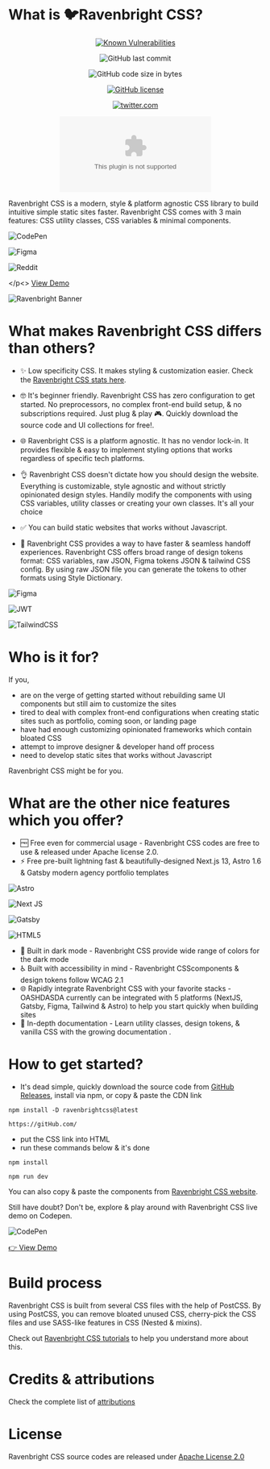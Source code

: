 # What is 🐦Ravenbright CSS?

<div align="center">

[![Known Vulnerabilities](https://snyk.io/test/github/henknxkreoyrnmngmnhorsszxe/kjhewjk73hgekjgh/badge.svg)](https://snyk.io/test/github/henknxkreoyrnmngmnhorsszxe/kjhewjk73hgekjgh)

![GitHub last commit](https://img.shields.io/github/last-commit/henknxkreoyrnmngmnhorsszxe/kjhewjk73hgekjgh)

![GitHub code size in bytes](https://img.shields.io/github/languages/code-size/henknxkreoyrnmngmnhorsszxe/kjhewjk73hgekjgh)

[![GitHub license](https://badgen.net/github/license/henknxkreoyrnmngmnhorsszxe/kjhewjk73hgekjgh)](https://github.com/henknxkreoyrnmngmnhorsszxe/kjhewjk73hgekjgh/blob/main/LICENSE.md)

[![twitter.com](https://img.shields.io/website-up-down-green-red/http/shields.io.svg)](http://twitter.com/)

[![Documentation Status](twitter.com)](twitter.com)
</div>



Ravenbright CSS is a modern, style & platform agnostic CSS library to build intuitive simple static sites faster. Ravenbright CSS comes with 3 main features: CSS utility classes, CSS variables & minimal components.

<p align="center">

![CodePen](https://img.shields.io/badge/Codepen-000000?style=for-the-badge&logo=codepen&logoColor=white)

![Figma](https://img.shields.io/badge/figma-%23F24E1E.svg?style=for-the-badge&logo=figma&logoColor=white)

![Reddit](https://img.shields.io/badge/Reddit-%23FF4500.svg?style=for-the-badge&logo=Reddit&logoColor=white)

</p<>
 <a href="https://ravenbrightcss.com/uicollections">View Demo</a>


<img src="https://jazzy-valkyrie-4b668e.netlify.app/assets/images/overview_5-92daca90f061b21cfaf8a421463ff121.jpg" alt="Ravenbright Banner">

# What makes Ravenbright CSS differs than others?
- ✨ Low specificity CSS. It makes styling & customization easier. Check the [Ravenbright CSS stats here](https://github.com).

- 🤓 It's beginner friendly. Ravenbright CSS has zero configuration to get started. No preprocessors, no complex front-end build setup, & no subscriptions required. Just plug & play 🎮. Quickly download the source code and UI collections for free!.

- 🌐 Ravenbright CSS is a platform agnostic. It has no vendor lock-in. It provides flexible & easy to implement styling options that works regardless of specific tech platforms.

- 👌 Ravenbright CSS doesn't dictate how you should design the website. Everything is customizable, style agnostic and without strictly opinionated design styles. Handily modify the components with using CSS variables, utility classes or creating your own classes. It's all your choice

- ✅ You can build static websites that works without Javascript.

- 🤝 Ravenbright CSS provides a way to have faster & seamless handoff experiences. Ravenbright CSS offers broad range of design tokens format: CSS variables, raw JSON, Figma tokens JSON & tailwind CSS config. By using raw JSON file you can generate the tokens to other formats using Style Dictionary.

<p align="center">

![Figma](https://img.shields.io/badge/figma-%23F24E1E.svg?style=for-the-badge&logo=figma&logoColor=white)

![JWT](https://img.shields.io/badge/JWT-black?style=for-the-badge&logo=JSON%20web%20tokens)

![TailwindCSS](https://img.shields.io/badge/tailwindcss-%2338B2AC.svg?style=for-the-badge&logo=tailwind-css&logoColor=white)

</p>


# Who is it for?
If you,
- are on the verge of getting started without rebuilding same UI components but still aim to customize the sites
- tired to deal with complex front-end configurations when creating static sites such as portfolio, coming soon, or landing page
- have had enough customizing opinionated frameworks which contain bloated CSS
- attempt to improve designer & developer hand off process
- need to develop static sites that works without Javascript

Ravenbright CSS might be for you.

# What are the other nice features which you offer?
- 🆓 Free even for commercial usage - Ravenbright CSS codes are free to use & released under Apache license 2.0.
- ⚡ Free pre-built lightning fast & beautifully-designed Next.js 13, Astro 1.6 & Gatsby modern agency portfolio templates

<p align="center">

![Astro](https://img.shields.io/badge/Astro-FF5D01.svg?style=for-the-badge&logo=Astro&logoColor=white)

![Next JS](https://img.shields.io/badge/Next-black?style=for-the-badge&logo=next.js&logoColor=white)

![Gatsby](https://img.shields.io/badge/Gatsby-%23663399.svg?style=for-the-badge&logo=gatsby&logoColor=white)

![HTML5](https://img.shields.io/badge/html5-%23E34F26.svg?style=for-the-badge&logo=html5&logoColor=white)

</p>

- 🌙 Built in dark mode - Ravenbright CSS provide wide range of colors for the dark mode
- ♿ Built with accessibility in mind - Ravenbright CSScomponents & design tokens follow WCAG 2.1
- 🌐 Rapidly integrate Ravenbright CSS with your favorite stacks - OASHDASDA currently can be integrated with 5 platforms (NextJS, Gatsby, Figma, Tailwind & Astro) to help you start quickly when building sites
- 📗 In-depth documentation - Learn utility classes, design tokens, & vanilla CSS with the growing documentation .


# How to get started?
- It's dead simple, quickly download the source code from [GitHub Releases](https://github.com), install via npm, or copy & paste the CDN link
```
npm install -D ravenbrightcss@latest
```
```
https://gitHub.com/
```
- put the CSS link into HTML
- run these commands below & it's done

```
npm install

npm run dev
```
You can also copy & paste the components from [Ravenbright CSS website](https://ravenbrightcss.com/components).


Still have doubt? Don't be, explore & play around with Ravenbright CSS live demo on Codepen.

![CodePen](https://img.shields.io/badge/Codepen-000000?style=for-the-badge&logo=codepen&logoColor=white)

<a href="https://ravenbrightcss.com/uicollections">👉 View Demo</a>

# Build process
Ravenbright CSS is built from several CSS files with the help of PostCSS. By using PostCSS, you can remove bloated unused CSS, cherry-pick the CSS files and use SASS-like features in CSS (Nested & mixins).

Check out [Ravenbright CSS tutorials](https://ravenbrightcss.com/docs/usage/postcss) to help you understand more about this.

# Credits & attributions
Check the complete list of [attributions](https://ravenbrightcss.com/docs/usage/postcss)

# License
Ravenbright CSS source codes are released under [Apache License 2.0](https://ravenbrightcss.com/docs/usage/postcss)
